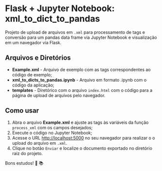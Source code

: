 # Flask + Jupyter Notebook: xml_to_dict_to_pandas

Projeto de upload de arquivos em `.xml` para processamento de tags e conversão para um pandas data frame via Jupyter Notebook e visualização em um navegador via Flask.

## Arquivos e Diretórios
- **Example.xml** - Arquivo de exemplo com as tags correspondentes ao código de exemplo;
- **xml_to_dicts_to_pandas.ipynb** - Arquivo em formato .ipynb com o código da aplicação;
- **templates** - Diretórico com o arquivo `index.html` com o código para a página de upload de arquivos pelo navegador. 

## Como usar
1. Abra o arquivo **Example.xml** e ajuste as tags às variáveis da função `process_xml` com os campos desejados;
2. Execute o código no Jupyter Notebook;
3. Acesse o URL [http://localhost:5000](http://localhost:5000) no seu navegador para realizar o o upload do arquivo em `.xml`.
4. Clique no botão `Enviar` e localize o documento exportado no diretório raiz do projeto.

Bons estudos! :snake: :books:
